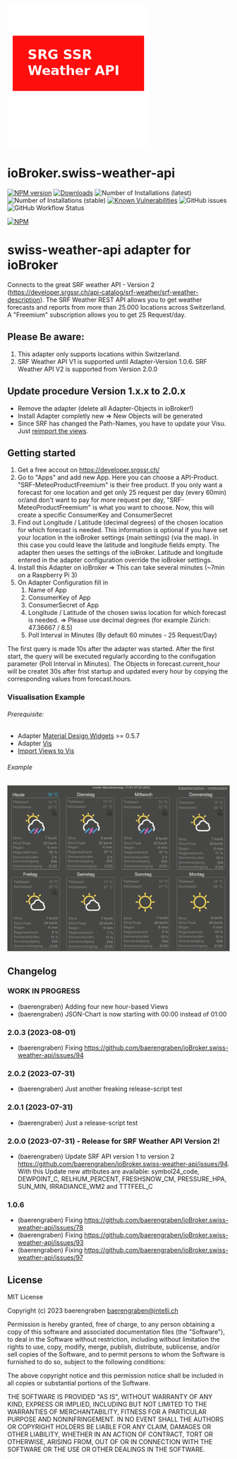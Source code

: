 ![Logo](admin/swiss-weather-api.png)
# ioBroker.swiss-weather-api

[![NPM version](http://img.shields.io/npm/v/iobroker.swiss-weather-api.svg)](https://www.npmjs.com/package/iobroker.swiss-weather-api)
[![Downloads](https://img.shields.io/npm/dm/iobroker.swiss-weather-api.svg)](https://www.npmjs.com/package/iobroker.swiss-weather-api)
![Number of Installations (latest)](http://iobroker.live/badges/swiss-weather-api-installed.svg)
![Number of Installations (stable)](http://iobroker.live/badges/swiss-weather-api-stable.svg)
[![Known Vulnerabilities](https://snyk.io/test/github/baerengraben/ioBroker.swiss-weather-api/badge.svg)](https://snyk.io/test/github/baerengraben/ioBroker.swiss-weather-api)
![GitHub issues](https://img.shields.io/github/issues/baerengraben/ioBroker.swiss-weather-api?logo=github&style=flat-square)
![GitHub Workflow Status](https://img.shields.io/github/actions/workflow/status/baerengraben/ioBroker.swiss-weather-api/test-and-release.yml?branch=master&logo=github&style=flat-square)


[![NPM](https://nodei.co/npm/iobroker.swiss-weather-api.png?downloads=true)](https://nodei.co/npm/iobroker.swiss-weather-api/)


# swiss-weather-api adapter for ioBroker
Connects to the great SRF weather API - Version 2 (https://developer.srgssr.ch/api-catalog/srf-weather/srf-weather-description).
The SRF Weather REST API allows you to get weather forecasts and reports from more than 25.000 locations across Switzerland. A "Freemium" subscription allows you to get 25 Request/day.

## **Please Be aware:**
1. This adapter only supports locations within Switzerland.
1. SRF Weather API V1 is supported until Adapter-Version 1.0.6. SRF Weather API V2 is supported from Version 2.0.0

## **Update procedure Version 1.x.x to 2.0.x**
- Remove the adapter (delete all Adapter-Objects in ioBroker!)
- Install Adapter completly new => New Objects will be generated
- Since SRF has changed the Path-Names, you have to update your Visu. Just [reimport the views](https://github.com/baerengraben/ioBroker.swiss-weather-api/tree/master/views).  

## Getting started
1. Get a free accout on https://developer.srgssr.ch/
1. Go to "Apps" and add new App. Here you can choose a API-Product. "SRF-MeteoProductFreemium" is their free product. If you only want a forecast for one location and get only 25 request per day (every 60min) or/and don't want to pay for more request per day, "SRF-MeteoProductFreemium" is what you want to choose. Now, this will create a specific ConsumerKey and ConsumerSecret
1. Find out Longitude / Latitude (decimal degrees) of the chosen location for which forecast is needed. This information is optional if you have set your location in the ioBroker settings (main settings) (via the map). In this case you could leave the latitude and longitude fields empty. The adapter then ueses the settings of the ioBroker. Latitude and longitude entered in the adapter configuration override the ioBroker settings.
1. Install this Adapter on ioBroker => This can take several minutes (~7min on a Raspberry Pi 3)
1. On Adapter Configuration fill in
   1. Name of App
   1. ConsumerKey of App
   1. ConsumerSecret of App
   1. Longitude / Latitude of the chosen swiss location for which forecast is needed. => Please use decimal degrees (for example Zürich: 47.36667 / 8.5)
   1. Poll Interval in Minutes (By default 60 minutes - 25 Request/Day)

The first query is made 10s after the adapter was started. After the first start, the query will be executed regularly according to the conifugation parameter (Poll Interval in Minutes).
The Objects in forecast.current_hour will be createt 30s after frist startup and updated every hour by copying the corresponding values from forecast.hours.

### Visualisation Example

###### Prerequisite:
* Adapter [Material Design Widgets](https://github.com/Scrounger/ioBroker.vis-materialdesign) >= 0.5.7
* Adapter [Vis](https://github.com/iobroker/iobroker.vis/blob/master/README.md)
* [Import Views to Vis](https://github.com/baerengraben/ioBroker.swiss-weather-api/tree/master/views)

###### Example
![Tablet](doc/Wettervorhersage_visu_anim.gif)

## Changelog

<!--
  Placeholder for the next version (at the beginning of the line):
  ### **WORK IN PROGRESS**
-->

### **WORK IN PROGRESS**
* (baerengraben) Adding four new hour-based Views 
* (baerengraben) JSON-Chart is now starting with 00:00 instead of 01:00 

### 2.0.3 (2023-08-01)
* (baerengraben) Fixing https://github.com/baerengraben/ioBroker.swiss-weather-api/issues/94

### 2.0.2 (2023-07-31)
* (baerengraben) Just another freaking release-script test

### 2.0.1 (2023-07-31)
* (baerengraben) Just a release-script test

### 2.0.0 (2023-07-31) - Release for SRF Weather API Version 2!
* (baerengraben) Update SRF API version 1 to version 2 https://github.com/baerengraben/ioBroker.swiss-weather-api/issues/94. With this Update new attributes are available: symbol24_code, DEWPOINT_C, RELHUM_PERCENT, FRESHSNOW_CM, PRESSURE_HPA, SUN_MIN, IRRADIANCE_WM2 and TTTFEEL_C

### 1.0.6
* (baerengraben) Fixing https://github.com/baerengraben/ioBroker.swiss-weather-api/issues/78
* (baerengraben) Fixing https://github.com/baerengraben/ioBroker.swiss-weather-api/issues/93
* (baerengraben) Fixing https://github.com/baerengraben/ioBroker.swiss-weather-api/issues/97

## License
MIT License

Copyright (c) 2023 baerengraben <baerengraben@intelli.ch>

Permission is hereby granted, free of charge, to any person obtaining a copy
of this software and associated documentation files (the "Software"), to deal
in the Software without restriction, including without limitation the rights
to use, copy, modify, merge, publish, distribute, sublicense, and/or sell
copies of the Software, and to permit persons to whom the Software is
furnished to do so, subject to the following conditions:

The above copyright notice and this permission notice shall be included in all
copies or substantial portions of the Software.

THE SOFTWARE IS PROVIDED "AS IS", WITHOUT WARRANTY OF ANY KIND, EXPRESS OR
IMPLIED, INCLUDING BUT NOT LIMITED TO THE WARRANTIES OF MERCHANTABILITY,
FITNESS FOR A PARTICULAR PURPOSE AND NONINFRINGEMENT. IN NO EVENT SHALL THE
AUTHORS OR COPYRIGHT HOLDERS BE LIABLE FOR ANY CLAIM, DAMAGES OR OTHER
LIABILITY, WHETHER IN AN ACTION OF CONTRACT, TORT OR OTHERWISE, ARISING FROM,
OUT OF OR IN CONNECTION WITH THE SOFTWARE OR THE USE OR OTHER DEALINGS IN THE
SOFTWARE.